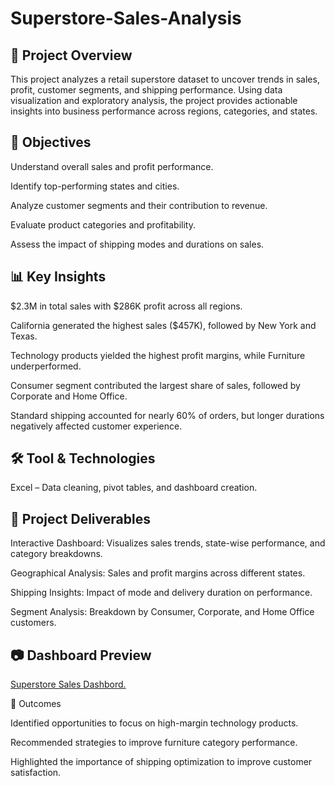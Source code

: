 # Superstore-Sales-Analysis

## 📌 Project Overview

This project analyzes a retail superstore dataset to uncover trends in sales, profit, customer segments, and shipping performance. Using data visualization and exploratory analysis, the project provides actionable insights into business performance across regions, categories, and states.

## 🎯 Objectives

Understand overall sales and profit performance.

Identify top-performing states and cities.

Analyze customer segments and their contribution to revenue.

Evaluate product categories and profitability.

Assess the impact of shipping modes and durations on sales.

## 📊 Key Insights

$2.3M in total sales with $286K profit across all regions.

California generated the highest sales ($457K), followed by New York and Texas.

Technology products yielded the highest profit margins, while Furniture underperformed.

Consumer segment contributed the largest share of sales, followed by Corporate and Home Office.

Standard shipping accounted for nearly 60% of orders, but longer durations negatively affected customer experience.

## 🛠️ Tool & Technologies

Excel – Data cleaning, pivot tables, and dashboard creation.

## 📂 Project Deliverables

Interactive Dashboard: Visualizes sales trends, state-wise performance, and category breakdowns.

Geographical Analysis: Sales and profit margins across different states.

Shipping Insights: Impact of mode and delivery duration on performance.

Segment Analysis: Breakdown by Consumer, Corporate, and Home Office customers.

## 📷 Dashboard Preview
[Superstore Sales Dashbord.](https://github.com/Iyeose/Superstore-Sales-Analysis/blob/314a4cc5957966cb2acbddf81a9b7b2182239b55/Superstore%20Sales%20Dashbord.jpg)



🚀 Outcomes

Identified opportunities to focus on high-margin technology products.

Recommended strategies to improve furniture category performance.

Highlighted the importance of shipping optimization to improve customer satisfaction.

